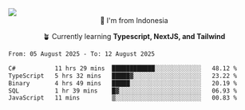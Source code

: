 
<img align = "center" src="https://readme-typing-svg.herokuapp.com?font=Fira+Code&size=25&pause=1000&color=00F713&center=true&vCenter=true&random=false&width=850&height=70&lines=Hi+There+%F0%9F%91%8B%2C+Im+Julian+Caesar;"/>
<br>

<div align = "center">
  📌 I'm from Indonesia
  
  🪴 Currently learning **Typescript, NextJS, and Tailwind**
</div>

<!--START_SECTION:waka-->

```txt
From: 05 August 2025 - To: 12 August 2025

C#           11 hrs 29 mins  ████████████░░░░░░░░░░░░░   48.12 %
TypeScript   5 hrs 32 mins   █████▓░░░░░░░░░░░░░░░░░░░   23.22 %
Binary       4 hrs 49 mins   █████░░░░░░░░░░░░░░░░░░░░   20.19 %
SQL          1 hr 39 mins    █▓░░░░░░░░░░░░░░░░░░░░░░░   06.93 %
JavaScript   11 mins         ▒░░░░░░░░░░░░░░░░░░░░░░░░   00.83 %
```

<!--END_SECTION:waka-->
